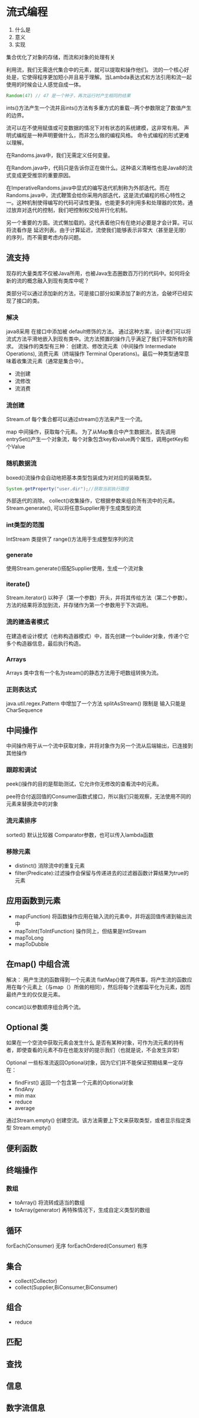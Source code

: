 # 流式编程
1. 什么是
2. 意义
3. 实现

集合优化了对象的存储，而流和对象的处理有关

利用流，我们无需迭代集合中的元素，就可以提取和操作他们。
流的一个核心好处是，它使得程序更加短小并且易于理解。当Lambda表达式和方法引用和流一起使用的时候会让人感觉自成一体。
```java
Random(47) // 47 是一个种子，再次运行时产生相同的结果
```
ints()方法产生一个流并且ints()方法有多重方式的重载--两个参数限定了数值产生的边界。

流可以在不使用赋值或可变数据的情况下对有状态的系统建模，这非常有用。
声明式编程是一种声明要做什么，而非怎么做的编程风格。 命令式编程的形式更难以理解。


在Randoms.java中，我们无需定义任何变量。

在Random.java中，代码只是告诉你正在做什么。这种语义清晰性也是Java8的流式变成更受推崇的重要原因。

在ImperativeRandoms.java中显式的编写迭代机制称为外部迭代。而在Randoms.java中，流式鞭策会给你采用内部迭代，这是流式编程的核心特性之一。这种机制使得编写的代码可读性更强，也能更多的利用多和处理器的优势。通过放弃对迭代的控制，我们吧控制权交给并行化机制。

另一个重要的方面。流式懒加载的。这代表着他只有在绝对必要是才会计算。可以将流看作是 延迟列表。由于计算延迟，流使我们能够表示非常大（甚至是无限）的序列，而不需要考虑内存问题。

## 流支持

现存的大量类库不仅被Java所用，也被Java生态圈数百万行的代码中。如何将全新的流的概念融入到现有类库中呢？

类部分可以通过添加新的方法，可是接口部分如果添加了新的方法，会破坏已经实现了接口的类。

### 解决
java8采用 在接口中添加被 default修饰的方法。 通过这种方案，设计者们可以将流式方法平滑地嵌入到现有类中。流方法预置的操作几乎满足了我们平常所有的需求。
流操作的类型有三种： 创建流、修改流元素（中间操作 Intermediate Operations), 消费元素（终端操作 Terminal Operations)。最后一种类型通常意味着收集流元素（通常是集合中）。

* 流创建
* 流修改
* 流消费

### 流创建

Stream.of
每个集合都可以通过stream()方法来产生一个流。



map 中间操作，获取每个元素。
为了从Map集合中产生数据流，首先调用entrySet()产生一个对象流，每个对象包含key和value两个属性，调用getKey和个Value

### 随机数据流

boxed()流操作会自动地把基本类型包装成为对对应的装箱类型。

```java
System.getProperty("user.dir");//获取当前执行路径
```

外部迭代的消除。
collect()收集操作，它根据参数来组合所有流中的元素。
Stream.generate(), 可以将任意Supplier<T>用于生成<T>类型的流


### int类型的范围

IntStream 类提供了 range()方法用于生成整型序列的流

### generate

使用Stream.generate()搭配Supplier<T>使用，生成一个流对象

### iterate()

Stream.iterator() 以种子（第一个参数）开头，并将其传给方法（第二个参数）。方法的结果将添加到流，并存储作为第一个参数用于下次调用。

### 流的建造者模式

在建造者设计模式（也称构造器模式）中，首先创建一个builder对象，传递个它多个构造器信息，最后执行构造。

### Arrays

Arrays 类中含有一个名为steam()的静态方法用于吧数组转换为流。

### 正则表达式

java.util.regex.Pattern 中增加了一个方法 splitAsStream()
限制是 输入只能是CharSequence

## 中间操作

中间操作用于从一个流中获取对象，并将对象作为另一个流从后端输出，已连接到其他操作

### 跟踪和调试

peek()操作的目的是帮助测试，它允许你无修改的查看流中的元素。

pee符合付返回值的Consumer函数式接口，所以我们只能观察，无法使用不同的元素来替换流中的对象

### 流元素排序

sorted() 默认比较器  Comparator参数，也可以传入lambda函数

### 移除元素

* distinct() 消除流中的重复元素
* filter(Predicate):过滤操作会保留与传递进去的过滤器函数计算结果为true的元素

## 应用函数到元素

* map(Function) 将函数操作应用在输入流的元素中，并将返回值传递到输出流中
* mapToInt(ToIntFunction) 操作同上，但结果是IntStream
* mapToLong 
* mapToDubble


## 在map() 中组合流
解决： 用产生流的函数得到一个元素流
flatMap()做了两件事，将产生流的函数应用在每个元素上（与map（）所做的相同），然后将每个流都扁平化为元素，因而最终产生的仅仅是元素。


concat()以参数顺序组合两个流。


## Optional 类

如果在一个空流中获取元素会发生什么
是否有某种对象，可作为流元素的持有者，即使查看的元素不存在也能友好的提示我们（也就是说，不会发生异常）

Optional 一些标准流返回Optional对象，因为它们并不能保证预期结果一定存在：

* findFirst() 返回一个包含第一个元素的Optional对象
* findAny
* min max
* reduce
* average

通过Stream.empty() 创建空流。该方法需要上下文来获取类型，或者显示指定类型
Stream.<String>empty()

## 便利函数


## 终端操作

### 数组
* toArray() 将流转成适当的数组
* toArray(generator) 再特殊情况下，生成自定义类型的数组

## 循环

forEach(Consumer) 无序
forEachOrdered(Consumer) 有序

## 集合

* collect(Collector)
* collect(Supplier,BiConsumer,BiConsumer) 

## 组合

* reduce

## 匹配

## 查找

## 信息

## 数字流信息

